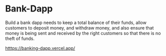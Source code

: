# Bank-Dapp
Build a bank dapp needs to keep a total balance of their funds, allow customers to deposit money, and withdraw money, and also ensure that money is being sent and received by the right customers so that there is no theft of funds.

<a href="htttps://banking-dapp.vercel.app/">htttps://banking-dapp.vercel.app/<a/>
